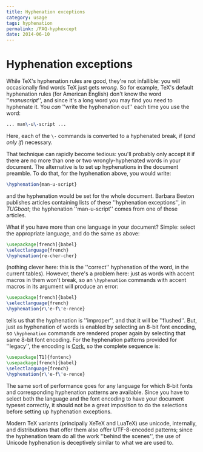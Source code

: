 ```yaml
---
title: Hyphenation exceptions
category: usage
tags: hyphenation
permalink: /FAQ-hyphexcept
date: 2014-06-10
---
```


# Hyphenation exceptions

While TeX's hyphenation rules are good, they're not infallible: you
will occasionally find words TeX just gets _wrong_.  So for
example, TeX's default hyphenation rules (for American English) don't
know the word ''_manuscript_'', and since it's a long word you
may find you need to hyphenate it.  You _can_
''write the hyphenation out'' each time you use the word:
```latex
... man\-u\-script ...
```
Here, each of the `\-` commands is converted to a hyphenated break,
if (_and only if_) necessary.

That technique can rapidly become tedious: you'll probably only accept
it if there are no more than one or two wrongly-hyphenated words in
your document.  The alternative is to set up hyphenations in the
document preamble.  To do that, for the hyphenation above, you would
write:
```latex
\hyphenation{man-u-script}
```
and the hyphenation would be set for the whole document.  Barbara
Beeton publishes articles containing lists of these
''hyphenation exceptions'', in _TUGboat_; the hyphenation ''man-u-script''
comes from one of those articles.

What if you have more than one language in your document?  Simple:
select the appropriate language, and do the same as above:
```latex
\usepackage[french]{babel}
\selectlanguage{french}
\hyphenation{re-cher-cher}
```
(nothing clever here: this is the ''correct'' hyphenation of the word,
in the current tables).  However, there's a problem here: just as
words with accent macros in them won't break, so an `\hyphenation`
commands with accent macros in its argument will produce an error:
```latex
\usepackage[french]{babel}
\selectlanguage{french}
\hyphenation{r\'e-f\'e-rence}
```
tells us that the hyphenation is ''improper'', and that it will be ''flushed''.
But, just as hyphenation of words is enabled by selecting an 8-bit
font encoding, so `\hyphenation` commands are rendered proper again
by selecting that same 8-bit font encoding.  For the hyphenation
patterns provided for ''legacy'', the encoding is
[Cork](/FAQ-ECfonts), so the complete sequence is:
```latex
\usepackage[T1]{fontenc}
\usepackage[french]{babel}
\selectlanguage{french}
\hyphenation{r\'e-f\'e-rence}
```
The same sort of performance goes for any language for which 8-bit
fonts and corresponding hyphenation patterns are available.  Since you
have to select both the language and the font encoding to have your
document typeset correctly, it should not be a great imposition to do
the selections before setting up hyphenation exceptions.

Modern TeX variants (principally XeTeX and LuaTeX) use unicode,
internally, and distributions that offer them also offer
UTF-8-encoded patterns; since the hyphenation team do all the
work ''behind the scenes'', the use of Unicode hyphenation is
deceptively similar to what we are used to.

